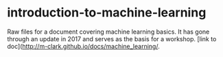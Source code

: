 # introduction-to-machine-learning

Raw files for a document covering machine learning basics.  It has gone through an update in 2017 and serves as the basis for a workshop. [link to doc](http://m-clark.github.io/docs/machine_learning/.
